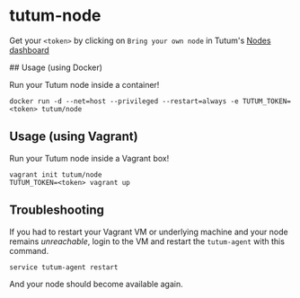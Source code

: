 # tutum-node

Get your `<token>` by clicking on `Bring your own node` in Tutum's [Nodes dashboard](https://dashboard.tutum.co/node/cluster/list/)

## Usage (using Docker)

Run your Tutum node inside a container!

	docker run -d --net=host --privileged --restart=always -e TUTUM_TOKEN=<token> tutum/node

## Usage (using Vagrant)

Run your Tutum node inside a Vagrant box!

	vagrant init tutum/node
	TUTUM_TOKEN=<token> vagrant up

## Troubleshooting

If you had to restart your Vagrant VM or underlying machine and your node remains *unreachable*, login to the VM and restart the `tutum-agent` with this command.

	service tutum-agent restart

And your node should become available again.
